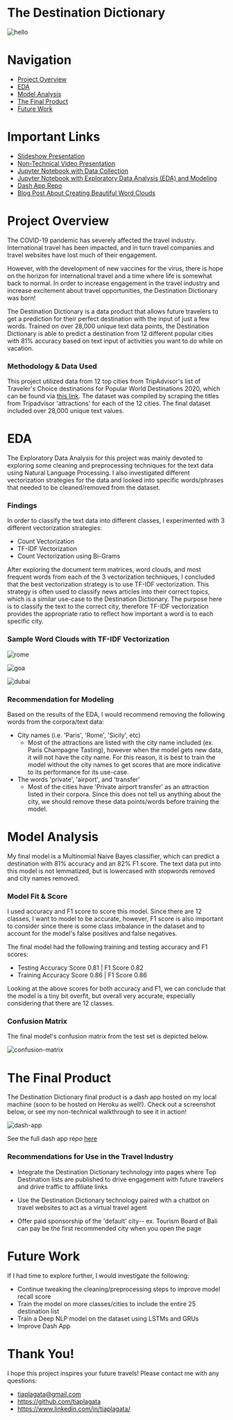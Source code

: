 # The Destination Dictionary

![hello](https://github.com/tiaplagata/capstone-project/blob/main/Images/The%20Destination%20Dictionary.png?raw=true)

# Navigation

* [Project Overview](#Project-Overview)
* [EDA](#EDA)
* [Model Analysis](#Model-Analysis)
* [The Final Product](#The-Final-Product)
* [Future Work](#Future-Work)

# Important Links

* [Slideshow Presentation](https://github.com/tiaplagata/capstone-project/blob/main/The%20Destination%20Dictionary.pdf)
* [Non-Technical Video Presentation](https://youtu.be/2cRDhGSXP6o)
* [Jupyter Notebook with Data Collection](https://github.com/tiaplagata/capstone-project/blob/main/Notebooks/Data_Collection.ipynb)
* [Jupyter Notebook with Exploratory Data Analysis (EDA) and Modeling](https://github.com/tiaplagata/capstone-project/blob/main/Notebooks/EDA_and_Modeling.ipynb)
* [Dash App Repo](https://github.com/tiaplagata/dash-travel-app)
* [Blog Post About Creating Beautiful Word Clouds](https://tiaplagata.medium.com/how-to-create-beautiful-word-clouds-in-python-cfcf85141214?sk=ca4aa4e0dcfe7165e83e87da3544efac)


# Project Overview

The COVID-19 pandemic has severely affected the travel industry. International travel has been impacted, and in turn travel companies and travel websites have lost much of their engagement. 

However, with the development of new vaccines for the virus, there is hope on the horizon for international travel and a time where life is somewhat back to normal. In order to increase engagement in the travel industry and increase excitement about travel opportunities, the Destination Dictionary was born!

The Destination Dictionary is a data product that allows future travelers to get a prediction for their perfect destination with the input of just a few words. Trained on over 28,000 unique text data points, the Destination Dictionary is able to predict a destination from 12 different popular cities with 81% accuracy based on text input of activities you want to do while on vacation. 

 
### Methodology & Data Used

This project utilized data from 12 top cities from TripAdvisor's list of Traveler's Choice destinations for Popular World Destinations 2020, which can be found via [this link](https://www.tripadvisor.com/TravelersChoice-Destinations). The dataset was compiled by scraping the titles from Tripadvisor 'attractions' for each of the 12 cities. The final dataset included over 28,000 unique text values.


# EDA

The Exploratory Data Analysis for this project was mainly devoted to exploring some cleaning and preprocessing techniques for the text data using Natural Language Processing. I also investigated different vectorization strategies for the data and looked into specific words/phrases that needed to be cleaned/removed from the dataset.

### Findings

In order to classify the text data into different classes, I experimented with 3 different vectorization strategies:

- Count Vectorization
- TF-IDF Vectorization
- Count Vectorization using Bi-Grams

After exploring the document term matrices, word clouds, and most frequent words from each of the 3 vectorization techniques, I concluded that the best vectorization strategy is to use TF-IDF vectorization. This strategy is often used to classify news articles into their correct topics, which is a similar use-case to the Destination Dictionary. The purpose here is to classify the text to the correct city, therefore TF-IDF vectorization provides the appropriate ratio to reflect how important a word is to each specific city. 

### Sample Word Clouds with TF-IDF Vectorization

![rome](https://github.com/tiaplagata/capstone-project/blob/main/Images/rome_wordcloud.png?raw=true)

![goa](https://github.com/tiaplagata/capstone-project/blob/main/Images/goa_wordcloud.png?raw=true)

![dubai](https://github.com/tiaplagata/capstone-project/blob/main/Images/dubai_wordcloud.png?raw=true)


### Recommendation for Modeling

Based on the results of the EDA, I would recommend removing the following words from the corpora/text data:
- City names (i.e. 'Paris', 'Rome', 'Sicily', etc)
    - Most of the attractions are listed with the city name included (ex. Paris Champagne Tasting), however when the model gets new data, it will not have the city name. For this reason, it is best to train the model without the city names to get scores that are more indicative to its performance for its use-case.
- The words 'private', 'airport', and 'transfer'
    - Most of the cities have 'Private airport transfer' as an attraction listed in their corpora. Since this does not tell us anything about the city, we should remove these data points/words before training the model.


# Model Analysis

My final model is a Multinomial Naive Bayes classifier, which can predict a destination with 81% accuracy and an 82% F1 score. The text data put into this model is not lemmatized, but is lowercased with stopwords removed and city names removed.


### Model Fit & Score

I used accuracy and F1 score to score this model. Since there are 12 classes, I want to model to be accurate, however, F1 score is also important to consider since there is some class imbalance in the dataset and to account for the model's false positives and false negatives.

The final model had the following training and testing accuracy and F1 scores:
* Testing Accuracy Score 0.81 | F1 Score 0.82
* Training Accuracy Score 0.86 | F1 Score 0.86

Looking at the above scores for both accuracy and F1, we can conclude that the model is a tiny bit overfit, but overall very accurate, especially considering that there are 12 classes.

### Confusion Matrix

The final model's confusion matrix from the test set is depicted below. 

![confusion-matrix](https://github.com/tiaplagata/capstone-project/blob/main/Images/conf_matrix.png?raw=true)


# The Final Product

The Destination Dictionary final product is a dash app hosted on my local machine (soon to be hosted on Heroku as well!). Check out a screenshot below, or see my non-technical walkthrough to see it in action!

![dash-app](https://github.com/tiaplagata/capstone-project/blob/main/Images/Dash_app_screenshot.png?raw=true)


See the full dash app repo [here](https://github.com/tiaplagata/dash-travel-app)


### Recommendations for Use in the Travel Industry

- Integrate the Destination Dictionary technology into pages where Top Destination lists are published to drive engagement with future travelers and drive traffic to affiliate links

- Use the Destination Dictionary technology paired with a chatbot on travel websites to act as a virtual travel agent

- Offer paid sponsorship of the 'default' city-- ex. Tourism Board of Bali can pay be the first recommended city when you open the page



# Future Work

If I had time to explore further, I would investigate the following:

* Continue tweaking the cleaning/preprocessing steps to improve model recall score
* Train the model on more classes/cities to include the entire 25 destination list
* Train a Deep NLP model on the dataset using LSTMs and GRUs
* Improve Dash App



# Thank You!

I hope this project inspires your future travels! Please contact me with any questions:

- tiaplagata@gmail.com
- https://github.com/tiaplagata
- https://www.linkedin.com/in/tiaplagata/
